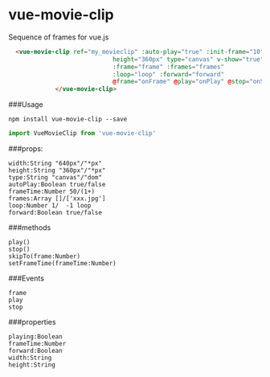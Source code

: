 # vue-movie-clip
Sequence of frames for vue.js


```html
  <vue-movie-clip ref="my_movieclip" :auto-play="true" :init-frame="10" width="640px"
                             height="360px" type="canvas" v-show="true" :frame-time="frameTime"
                             :frame="frame" :frames="frames"
                             :loop="loop" :forward="forward"
                             @frame="onFrame" @play="onPlay" @stop="onStop">
             </vue-movie-clip>
````
###Usage
```
npm install vue-movie-clip --save
```
```javascript
import VueMovieClip from 'vue-movie-clip'
```


###props:
```
width:String "640px"/"*px"
height:String "360px"/"*px"
type:String "canvas"/"dom"
autoPlay:Boolean true/false
frameTime:Number 50/(1+) 
frames:Array []/['xxx.jpg']
loop:Number 1/  -1 loop
forward:Boolean true/false
```

###methods
 ```
 play()
 stop()
 skipTo(frame:Number)
 setFrameTime(frameTime:Number)
```
 
 
###Events
 ```
frame 
play
stop
 
 ```


###properties
 ```
 playing:Boolean
 frameTime:Number
 forward:Boolean
 width:String
 height:String
```

 
 
 
 